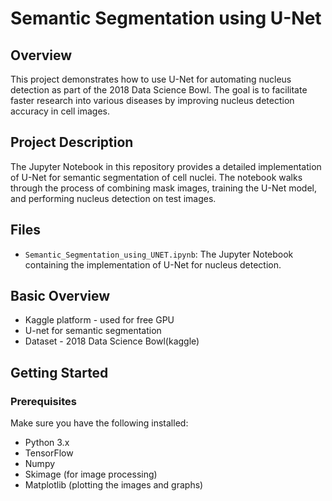 # Semantic Segmentation using U-Net

## Overview

This project demonstrates how to use U-Net for automating nucleus detection as part of the 2018 Data Science Bowl. The goal is to facilitate faster research into various diseases by improving nucleus detection accuracy in cell images.

## Project Description

The Jupyter Notebook in this repository provides a detailed implementation of U-Net for semantic segmentation of cell nuclei. The notebook walks through the process of combining mask images, training the U-Net model, and performing nucleus detection on test images.

## Files

- `Semantic_Segmentation_using_UNET.ipynb`: The Jupyter Notebook containing the implementation of U-Net for nucleus detection.

## Basic Overview
- Kaggle platform - used for free GPU
- U-net for semantic segmentation
- Dataset - 2018 Data Science Bowl(kaggle)

## Getting Started

### Prerequisites

Make sure you have the following installed:

- Python 3.x
- TensorFlow
- Numpy
- Skimage (for image processing)
- Matplotlib (plotting the images and graphs)

